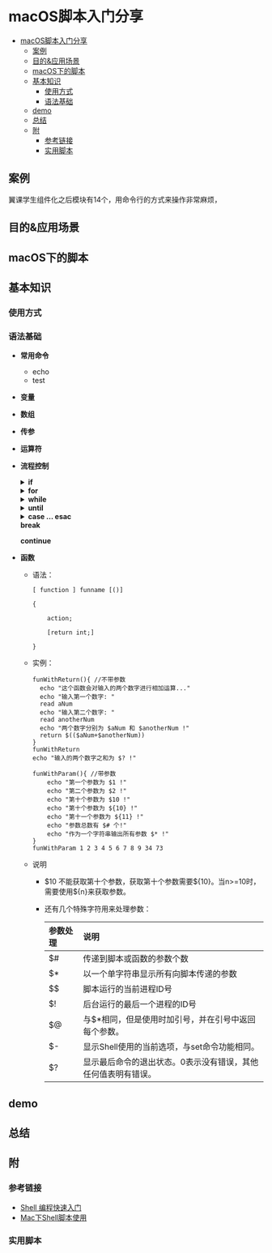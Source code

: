 # macOS脚本入门分享

- [macOS脚本入门分享](#macos脚本入门分享)
  - [案例](#案例)
  - [目的&应用场景](#目的应用场景)
  - [macOS下的脚本](#macos下的脚本)
  - [基本知识](#基本知识)
    - [使用方式](#使用方式)
    - [语法基础](#语法基础)
  - [demo](#demo)
  - [总结](#总结)
  - [附](#附)
    - [参考链接](#参考链接)
    - [实用脚本](#实用脚本)

## 案例

翼课学生组件化之后模块有14个，用命令行的方式来操作非常麻烦，

## 目的&应用场景

## macOS下的脚本

## 基本知识

### 使用方式

### 语法基础

- **常用命令**
  - echo
  - test
- **变量**
- **数组**
- **传参**
- **运算符**
- **流程控制**
  <details>
  <summary><strong>if</strong></summary>
    <h4>语法</h4>

    ```
    if condition1
    then
        command1
    elif condition2 
    then 
        command2
    else
        commandN
    fi
    ```

    <h4>实例</h4>

    ```
    a=10
    b=20
    if [ $a == $b ]
    then
      echo "a 等于 b"
    elif [ $a -gt $b ]
    then
      echo "a 大于 b"
    elif [ $a -lt $b ]
    then
      echo "a 小于 b"
    else
      echo "没有符合的条件"
    fi
    ```

  </details>
  <details>
  <summary><strong>for</strong></summary>
    <h4>语法：</h4>

     ```for var in item1 item2 ... itemN; do command1; command2… done;```

    <h4>实例：</h4>

    ```
    for loop in 1 2 3 4 5
    do
        echo "The value is: $loop"
    done
    ```

  </details>

  <details>
  <summary><strong>while</strong></summary>
    <h4>语法：</h4>

     ```
    while condition
    do
        command
    done
     ```

    <h4>实例：</h4>

    ```
    int=1
    while(( $int<=5 ))
    do
        echo $int
        let "int++"
    done
    ```

    ```
    //无限循环
    while :
    do
        command
    done

    //无限循环2
    while true
    do
        command
    done
    ```

  </details>

  <details>
  <summary><strong>until</strong></summary>
    <p>
    until 循环执行一系列命令直至条件为 true 时停止。

    until 循环与 while 循环在处理方式上刚好相反。

    一般 while 循环优于 until 循环，但在某些时候—也只是极少数情况下，until 循环更加有用。
    </p>
    <h4>语法：</h4>

    ```
    until condition
    do
        command
    done
    ```

    <h4>实例：</h4>

    ```
    for loop in 1 2 3 4 5
    do
        echo "The value is: $loop"
    done
    ```

  </details>

  <details>
  <summary><strong>case ... esac</strong></summary>
  <p>
  case ... esac 为多选择语句，与其他语言中的 switch ... case 语句类似，是一种多分枝选择结构，每个 case 分支用右圆括号开始，用两个分号 ;; 表示 break，即执行结束，跳出整个 case ... esac 语句，esac（就是 case 反过来）作为结束标记。

  可以用 case 语句匹配一个值与一个模式，如果匹配成功，执行相匹配的命令。
  取值将检测匹配的每一个模式。一旦模式匹配，则执行完匹配模式相应命令后不再继续其他模式。如果无一匹配模式，使用星号 * 捕获该值，再执行后面的命令。
  </p>
    <h4>语法：</h4>

    ```
    case 值 in
    模式1)
        command1
        command2
        ...
        commandN
        ;;
    模式2）
        command1
        command2
        ...
        commandN
        ;;
    esac
    ```

    <h4>实例：</h4>

    ```
    for loop in 1 2 3 4 5
    do
        echo "The value is: $loop"
    done
    ```

  </details>
  <strong>break</strong>

  <strong>continue</strong>
- **函数**
  - 语法：

    ```
    [ function ] funname [()]

    {

        action;

        [return int;]

    }
    ```

  - 实例：

    ```
    funWithReturn(){ //不带参数
      echo "这个函数会对输入的两个数字进行相加运算..."
      echo "输入第一个数字: "
      read aNum
      echo "输入第二个数字: "
      read anotherNum
      echo "两个数字分别为 $aNum 和 $anotherNum !"
      return $(($aNum+$anotherNum))
    }
    funWithReturn
    echo "输入的两个数字之和为 $? !"
    ```

    ```
    funWithParam(){ //带参数
        echo "第一个参数为 $1 !"
        echo "第二个参数为 $2 !"
        echo "第十个参数为 $10 !"
        echo "第十个参数为 ${10} !"
        echo "第十一个参数为 ${11} !"
        echo "参数总数有 $# 个!"
        echo "作为一个字符串输出所有参数 $* !"
    }
    funWithParam 1 2 3 4 5 6 7 8 9 34 73
    ```

  - 说明
    - \$10 不能获取第十个参数，获取第十个参数需要${10}。当n>=10时，需要使用\${n}来获取参数。
    - 还有几个特殊字符用来处理参数：
  
      |参数处理 |说明|
      |:----    |:---|
      |$# |传递到脚本或函数的参数个数|
      |$* | 以一个单字符串显示所有向脚本传递的参数|
      |$$ | 脚本运行的当前进程ID号|
      |$! | 后台运行的最后一个进程的ID号|
      |\$@ | 与$*相同，但是使用时加引号，并在引号中返回每个参数。|
      |$- | 显示Shell使用的当前选项，与set命令功能相同。|
      |$? | 显示最后命令的退出状态。0表示没有错误，其他任何值表明有错误。|

## demo

## 总结

## 附

### 参考链接

- [Shell 编程快速入门](https://www.runoob.com/w3cnote/shell-quick-start.html)
- [Mac下Shell脚本使用](https://www.jianshu.com/p/780cdac4e9a7)

### 实用脚本
